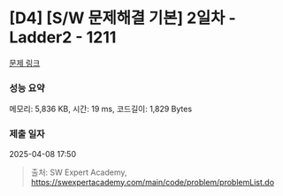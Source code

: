 # [D4] [S/W 문제해결 기본] 2일차 - Ladder2 - 1211 

[문제 링크](https://swexpertacademy.com/main/code/problem/problemDetail.do?contestProbId=AV14BgD6AEECFAYh) 

### 성능 요약

메모리: 5,836 KB, 시간: 19 ms, 코드길이: 1,829 Bytes

### 제출 일자

2025-04-08 17:50



> 출처: SW Expert Academy, https://swexpertacademy.com/main/code/problem/problemList.do